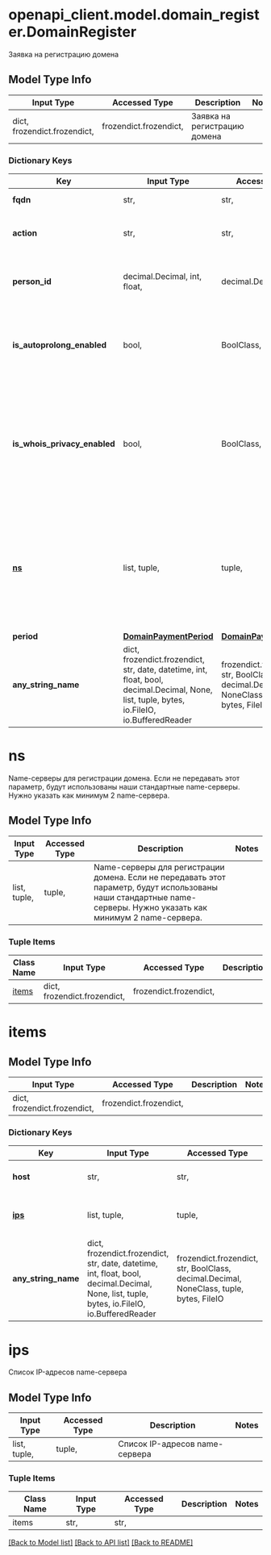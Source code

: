 # openapi_client.model.domain_register.DomainRegister

Заявка на регистрацию домена

## Model Type Info
Input Type | Accessed Type | Description | Notes
------------ | ------------- | ------------- | -------------
dict, frozendict.frozendict,  | frozendict.frozendict,  | Заявка на регистрацию домена | 

### Dictionary Keys
Key | Input Type | Accessed Type | Description | Notes
------------ | ------------- | ------------- | ------------- | -------------
**fqdn** | str,  | str,  | Полное имя домена. | 
**action** | str,  | str,  | Тип создаваемой заявки. | must be one of ["register", ] 
**person_id** | decimal.Decimal, int, float,  | decimal.Decimal,  | Идентификатор администратора, на которого регистрируется домен. | 
**is_autoprolong_enabled** | bool,  | BoolClass,  | Это логическое значение, которое показывает, включено ли автопродление домена. | [optional] 
**is_whois_privacy_enabled** | bool,  | BoolClass,  | Это логическое значение, которое показывает, включено ли скрытие данных администратора домена для whois. Опция недоступна для доменов в зонах .ru и .рф. | [optional] 
**[ns](#ns)** | list, tuple,  | tuple,  | Name-серверы для регистрации домена. Если не передавать этот параметр, будут использованы наши стандартные name-серверы. Нужно указать как минимум 2 name-сервера. | [optional] 
**period** | [**DomainPaymentPeriod**](DomainPaymentPeriod.md) | [**DomainPaymentPeriod**](DomainPaymentPeriod.md) |  | [optional] 
**any_string_name** | dict, frozendict.frozendict, str, date, datetime, int, float, bool, decimal.Decimal, None, list, tuple, bytes, io.FileIO, io.BufferedReader | frozendict.frozendict, str, BoolClass, decimal.Decimal, NoneClass, tuple, bytes, FileIO | any string name can be used but the value must be the correct type | [optional]

# ns

Name-серверы для регистрации домена. Если не передавать этот параметр, будут использованы наши стандартные name-серверы. Нужно указать как минимум 2 name-сервера.

## Model Type Info
Input Type | Accessed Type | Description | Notes
------------ | ------------- | ------------- | -------------
list, tuple,  | tuple,  | Name-серверы для регистрации домена. Если не передавать этот параметр, будут использованы наши стандартные name-серверы. Нужно указать как минимум 2 name-сервера. | 

### Tuple Items
Class Name | Input Type | Accessed Type | Description | Notes
------------- | ------------- | ------------- | ------------- | -------------
[items](#items) | dict, frozendict.frozendict,  | frozendict.frozendict,  |  | 

# items

## Model Type Info
Input Type | Accessed Type | Description | Notes
------------ | ------------- | ------------- | -------------
dict, frozendict.frozendict,  | frozendict.frozendict,  |  | 

### Dictionary Keys
Key | Input Type | Accessed Type | Description | Notes
------------ | ------------- | ------------- | ------------- | -------------
**host** | str,  | str,  | Хост name-сервера. | 
**[ips](#ips)** | list, tuple,  | tuple,  | Список IP-адресов name-сервера | 
**any_string_name** | dict, frozendict.frozendict, str, date, datetime, int, float, bool, decimal.Decimal, None, list, tuple, bytes, io.FileIO, io.BufferedReader | frozendict.frozendict, str, BoolClass, decimal.Decimal, NoneClass, tuple, bytes, FileIO | any string name can be used but the value must be the correct type | [optional]

# ips

Список IP-адресов name-сервера

## Model Type Info
Input Type | Accessed Type | Description | Notes
------------ | ------------- | ------------- | -------------
list, tuple,  | tuple,  | Список IP-адресов name-сервера | 

### Tuple Items
Class Name | Input Type | Accessed Type | Description | Notes
------------- | ------------- | ------------- | ------------- | -------------
items | str,  | str,  |  | 

[[Back to Model list]](../../README.md#documentation-for-models) [[Back to API list]](../../README.md#documentation-for-api-endpoints) [[Back to README]](../../README.md)

